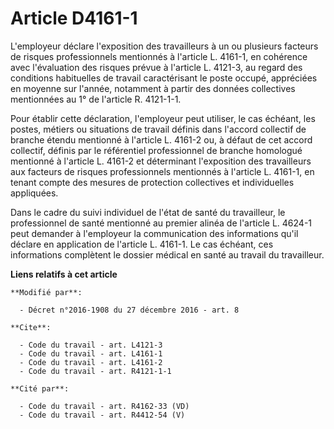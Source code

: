 # Article D4161-1

L'employeur déclare l'exposition des travailleurs à un ou plusieurs facteurs de risques professionnels mentionnés à l'article
L. 4161-1, en cohérence avec l'évaluation des risques prévue à l'article L. 4121-3, au regard des conditions habituelles de
travail caractérisant le poste occupé, appréciées en moyenne sur l'année, notamment à partir des données collectives
mentionnées au 1° de l'article R. 4121-1-1. 

Pour établir cette déclaration, l'employeur peut utiliser, le cas échéant, les postes, métiers ou situations de travail
définis dans l'accord collectif de branche étendu mentionné à l'article L. 4161-2 ou, à défaut de cet accord collectif,
définis par le référentiel professionnel de branche homologué mentionné à l'article L. 4161-2 et déterminant l'exposition des
travailleurs aux facteurs de risques professionnels mentionnés à l'article L. 4161-1, en tenant compte des mesures de
protection collectives et individuelles appliquées. 

Dans le cadre du suivi individuel de l'état de santé du travailleur, le professionnel de santé mentionné au premier alinéa de
l'article L. 4624-1 peut demander à l'employeur la communication des informations qu'il déclare en application de l'article
L. 4161-1. Le cas échéant, ces informations complètent le dossier médical en santé au travail du travailleur.

**Liens relatifs à cet article**

	**Modifié par**:

	  - Décret n°2016-1908 du 27 décembre 2016 - art. 8

	**Cite**:

	  - Code du travail - art. L4121-3
	  - Code du travail - art. L4161-1
	  - Code du travail - art. L4161-2
	  - Code du travail - art. R4121-1-1

	**Cité par**:

	  - Code du travail - art. R4162-33 (VD)
	  - Code du travail - art. R4412-54 (V)

